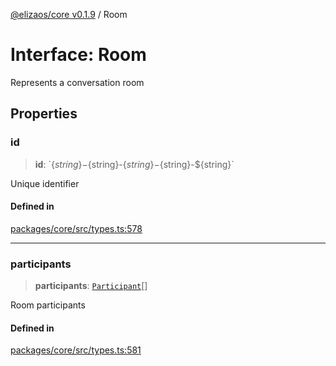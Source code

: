 [@elizaos/core v0.1.9](../index.md) / Room

# Interface: Room

Represents a conversation room

## Properties

### id

> **id**: \`$\{string\}-$\{string\}-$\{string\}-$\{string\}-$\{string\}\`

Unique identifier

#### Defined in

[packages/core/src/types.ts:578](https://github.com/abilmansuryeshmuratov/tutorial_agent/blob/main/packages/core/src/types.ts#L578)

***

### participants

> **participants**: [`Participant`](Participant.md)[]

Room participants

#### Defined in

[packages/core/src/types.ts:581](https://github.com/abilmansuryeshmuratov/tutorial_agent/blob/main/packages/core/src/types.ts#L581)
